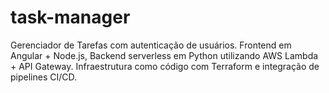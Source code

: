 # task-manager
Gerenciador de Tarefas com autenticação de usuários. Frontend em Angular + Node.js, Backend serverless em Python utilizando AWS Lambda + API Gateway. Infraestrutura como código com Terraform e integração de pipelines CI/CD.
